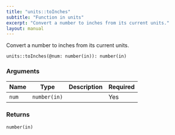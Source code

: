 ```yaml
---
title: "units::toInches"
subtitle: "Function in units"
excerpt: "Convert a number to inches from its current units."
layout: manual
---
```


Convert a number to inches from its current units.

```kcl
units::toInches(@num: number(in)): number(in)
```



### Arguments

| Name | Type | Description | Required |
|----------|------|-------------|----------|
| `num` | `number(in)` |  | Yes |

### Returns

`number(in)`



